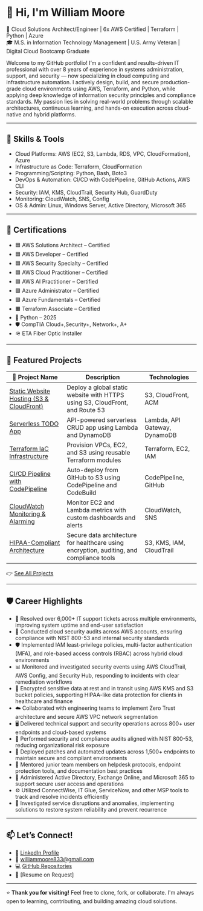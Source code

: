 # 👋 Hi, I'm William Moore

🎯 Cloud Solutions Architect/Engineer | 6x AWS Certified | Terraform | Python | Azure  
🎓 M.S. in Information Technology Management | U.S. Army Veteran | Digital Cloud Bootcamp Graduate

Welcome to my GitHub portfolio! I’m a confident and results-driven IT professional with over 8 years of experience in systems administration, support, and security — now specializing in cloud computing and infrastructure automation. I actively design, build, and secure production-grade cloud environments using AWS, Terraform, and Python, while applying deep knowledge of information security principles and compliance standards. My passion lies in solving real-world problems through scalable architectures, continuous learning, and hands-on execution across cloud-native and hybrid platforms.

---

## 🧰 Skills & Tools

- Cloud Platforms: AWS (EC2, S3, Lambda, RDS, VPC, CloudFormation), Azure
- Infrastructure as Code: Terraform, CloudFormation
- Programming/Scripting: Python, Bash, Boto3
- DevOps & Automation: CI/CD with CodePipeline, GitHub Actions, AWS CLI
- Security: IAM, KMS, CloudTrail, Security Hub, GuardDuty
- Monitoring: CloudWatch, SNS, Config
- OS & Admin: Linux, Windows Server, Active Directory, Microsoft 365

---

## 📜 Certifications

- 🟦 AWS Solutions Architect – Certified  
- 🟦 AWS Developer – Certified  
- 🟦 AWS Security Specialty – Certified  
- 🟦 AWS Cloud Practitioner – Certified  
- 🟦 AWS AI Practitioner – Certified  
- 🟪 Azure Administrator – Certified
- 🟪 Azure Fundamentals – Certified  
- 🟧 Terraform Associate – Certified  
- 🐍 Python – 2025  
- 🛡️ CompTIA Cloud+,Security+, Network+, A+  
- 🪖 ETA Fiber Optic Installer

---

## 🧪 Featured Projects

| 🔗 Project Name | Description | Technologies |
|----------------|-------------|--------------|
| [Static Website Hosting (S3 & CloudFront)](https://github.com/williammoore833/Project_StaticWebsite_S3) | Deploy a global static website with HTTPS using S3, CloudFront, and Route 53 | S3, CloudFront, ACM |
| [Serverless TODO App](https://github.com/williammoore833/Project_TODO_Lambda_API) | API-powered serverless CRUD app using Lambda and DynamoDB | Lambda, API Gateway, DynamoDB |
| [Terraform IaC Infrastructure](https://github.com/williammoore833/Project_IaC_Terraform) | Provision VPCs, EC2, and S3 using reusable Terraform modules | Terraform, EC2, IAM |
| [CI/CD Pipeline with CodePipeline](https://github.com/williammoore833/Project_CodePipeline_Deployment) | Auto-deploy from GitHub to S3 using CodePipeline and CodeBuild | CodePipeline, GitHub |
| [CloudWatch Monitoring & Alarming](https://github.com/williammoore833/Project_CloudWatch_Monitoring) | Monitor EC2 and Lambda metrics with custom dashboards and alerts | CloudWatch, SNS |
| [HIPAA-Compliant Architecture](https://github.com/williammoore833/Project_HIPAA_Architecture) | Secure data architecture for healthcare using encryption, auditing, and compliance tools | S3, KMS, IAM, CloudTrail |

👉 [See All Projects](https://github.com/williammoore833?tab=repositories)

---

## 🛡️ Career Highlights

- 🔧 Resolved over 6,000+ IT support tickets across multiple environments, improving system uptime and end-user satisfaction  
- 🔐 Conducted cloud security audits across AWS accounts, ensuring compliance with NIST 800-53 and internal security standards  
- 🛡️ Implemented IAM least-privilege policies, multi-factor authentication (MFA), and role-based access controls (RBAC) across hybrid cloud environments  
- 📊 Monitored and investigated security events using AWS CloudTrail, AWS Config, and Security Hub, responding to incidents with clear remediation workflows  
- 🧩 Encrypted sensitive data at rest and in transit using AWS KMS and S3 bucket policies, supporting HIPAA-like data protection for clients in healthcare and finance  
- ☁️ Collaborated with engineering teams to implement Zero Trust architecture and secure AWS VPC network segmentation
- 🖥️ Delivered technical support and security operations across 800+ user endpoints and cloud-based systems  
- 📑 Performed security and compliance audits aligned with NIST 800-53, reducing organizational risk exposure  
- 🔄 Deployed patches and automated updates across 1,500+ endpoints to maintain secure and compliant environments  
- 🧠 Mentored junior team members on helpdesk protocols, endpoint protection tools, and documentation best practices  
- 🧩 Administered Active Directory, Exchange Online, and Microsoft 365 to support secure user access and operations  
- ⚙️ Utilized ConnectWise, IT Glue, ServiceNow, and other MSP tools to track and resolve incidents efficiently  
- 🔎 Investigated service disruptions and anomalies, implementing solutions to restore system reliability and prevent recurrence  


---

## 📫 Let’s Connect!

- 🔗 [LinkedIn Profile](https://www.linkedin.com/in/williammoore833)
- 📨 williammoore833@gmail.com  
- 💻 [GitHub Repositories](https://github.com/williammoore833)
- 💼 [Resume on Request]

---

⭐ **Thank you for visiting!** Feel free to clone, fork, or collaborate. I'm always open to learning, contributing, and building amazing cloud solutions.


